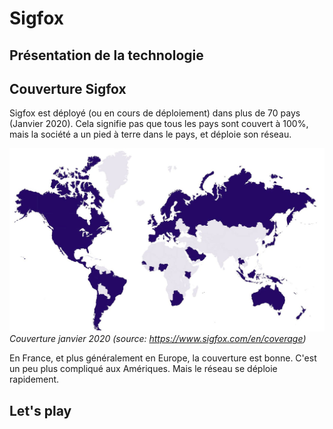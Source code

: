# Sigfox

## Présentation de la technologie

## Couverture Sigfox
Sigfox est déployé (ou en cours de déploiement) dans plus de 70 pays (Janvier 2020). Cela signifie pas que tous les pays sont couvert à 100%, mais la société a un pied à terre dans le pays, et déploie son réseau.

![Couverture Janvier 2020](assets/coverage-map-jan-20.jpg) 
*Couverture janvier 2020 (source: https://www.sigfox.com/en/coverage)*


En France, et plus généralement en Europe, la couverture est bonne. C'est un peu plus compliqué aux Amériques. Mais le réseau se déploie rapidement.

## Let's play



### 







### 



